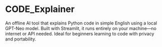 # CODE_Explainer
An offline AI tool that explains Python code in simple English using a local GPT-Neo model. Built with Streamlit, it runs entirely on your machine—no internet or API needed. Ideal for beginners learning to code with privacy and portability.
